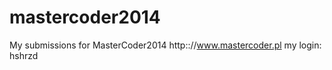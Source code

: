 mastercoder2014
===============

My submissions for MasterCoder2014
http:://www.mastercoder.pl
my login: hshrzd


